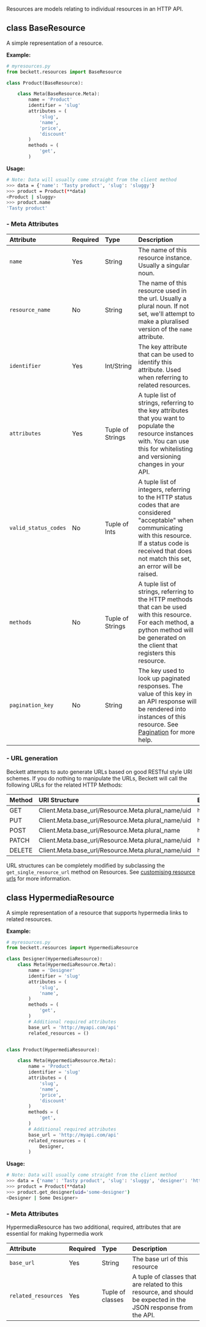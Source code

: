Resources are models relating to individual resources in an HTTP API.

## class BaseResource

A simple representation of a resource.

**Example:**
```python
# myresources.py
from beckett.resources import BaseResource

class Product(BaseResource):

    class Meta(BaseResource.Meta):
        name = 'Product'
        identifier = 'slug'
        attributes = (
            'slug',
            'name',
            'price',
            'discount'
        )
        methods = (
            'get',
        )

```
**Usage:**
```bash
# Note: Data will usually come straight from the client method
>>> data = {'name': 'Tasty product', 'slug': 'sluggy'}
>>> product = Product(**data)
<Product | sluggy>
>>> product.name
'Tasty product'
```

### - Meta Attributes

| Attribute            | Required | Type             | Description                                                                                                                                                                                                              |
|:---------------------|:---------|:-----------------|:-------------------------------------------------------------------------------------------------------------------------------------------------------------------------------------------------------------------------|
| `name`               | Yes      | String           | The name of this resource instance. Usually a singular noun.                                                                                                                                                             |
| `resource_name`      | No       | String           | The name of this resource used in the url. Usually a plural noun. If not set, we'll attempt to make a pluralised version of the `name` attribute.                                                                        |
| `identifier`         | Yes      | Int/String       | The key attribute that can be used to identify this attribute. Used when referring to related resources.                                                                                                                 |
| `attributes`         | Yes      | Tuple of Strings | A tuple list of strings, referring to the key attributes that you want to populate the resource instances with. You can use this for whitelisting and versioning changes in your API.                                    |
| `valid_status_codes` | No       | Tuple of Ints    | A tuple list of integers, referring to the HTTP status codes that are considered "acceptable" when communicating with this resource. If a status code is received that does not match this set, an error will be raised. |
| `methods`            | No       | Tuple of Strings | A tuple list of strings, referring to the HTTP methods that can be used with this resource. For each method, a python method will be generated on the client that registers this resource.                               |
| `pagination_key`     | No       | String           | The key used to look up paginated responses. The value of this key in an API response will be rendered into instances of this resource. See [Pagination](/advanced/#pagination) for more help.                           |

### - URL generation

Beckett attempts to auto generate URLs based on good RESTful style URI schemes. If you do nothing to manipulate the URLs, Beckett will call the following URLs for the related HTTP Methods:

| Method | URI Structure                                      | Example                            |
|:-------|:---------------------------------------------------|:-----------------------------------|
| GET    | Client.Meta.base_url/Resource.Meta.plural_name/uid | `http://myapi.com/api/products/1/` |
| PUT    | Client.Meta.base_url/Resource.Meta.plural_name/uid | `http://myapi.com/api/products/1/` |
| POST   | Client.Meta.base_url/Resource.Meta.plural_name     | `http://myapi.com/api/products`    |
| PATCH  | Client.Meta.base_url/Resource.Meta.plural_name/uid | `http://myapi.com/api/products/1/` |
| DELETE | Client.Meta.base_url/Resource.Meta.plural_name/uid | `http://myapi.com/api/products/1/` |

URL structures can be completely modified by subclassing the `get_single_resource_url` method on Resources. See [customising resource urls](advanced/#customising-resource-urls) for more information.

## class HypermediaResource

A simple representation of a resource that supports hypermedia links to related resources.

**Example:**
```python
# myresources.py
from beckett.resources import HypermediaResource

class Designer(HypermediaResource):
    class Meta(HypermediaResource.Meta):
        name = 'Designer'
        identifier = 'slug'
        attributes = (
            'slug',
            'name',
        )
        methods = (
            'get',
        )
        # Additional required attributes
        base_url = 'http://myapi.com/api'
        related_resources = ()


class Product(HypermediaResource):

    class Meta(HypermediaResource.Meta):
        name = 'Product'
        identifier = 'slug'
        attributes = (
            'slug',
            'name',
            'price',
            'discount'
        )
        methods = (
            'get',
        )
        # Additional required attributes
        base_url = 'http://myapi.com/api'
        related_resources = (
            Designer,
        )

```
**Usage:**
```bash
# Note: Data will usually come straight from the client method
>>> data = {'name': 'Tasty product', 'slug': 'sluggy', 'designer': 'http://myapi.com/api/designers/some-designer'}
>>> product = Product(**data)
>>> product.get_designer(uid='some-designer')
<Designer | Some Designer>
```

### - Meta Attributes

HypermediaResource has two additional, required, attributes that are essential for making hypermedia work

| Attribute           | Required | Type             | Description                                                                                                     |
|:--------------------|:---------|:-----------------|:----------------------------------------------------------------------------------------------------------------|
| `base_url`          | Yes      | String           | The base url of this resource                                                                                   |
| `related_resources` | Yes      | Tuple of classes | A tuple of classes that are related to this resource, and should be expected in the JSON response from the API. |

